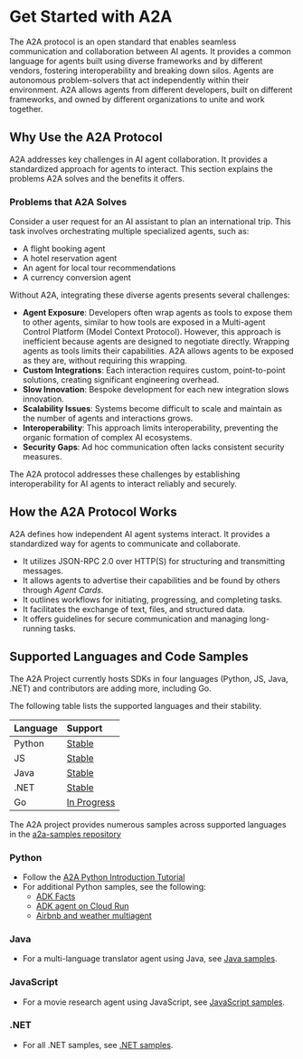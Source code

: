 # Get Started with A2A

The A2A protocol is an open standard that enables seamless communication and
collaboration between AI agents. It provides a common language for agents built
using diverse frameworks and by different vendors, fostering interoperability
and breaking down silos. Agents are autonomous problem-solvers that act
independently within their environment. A2A allows agents from different
developers, built on different frameworks, and owned by different organizations
to unite and work together.

## Why Use the A2A Protocol

A2A addresses key challenges in AI agent collaboration. It provides
a standardized approach for agents to interact. This section explains the
problems A2A solves and the benefits it offers.

### Problems that A2A Solves

Consider a user request for an AI assistant to plan an international trip. This
task involves orchestrating multiple specialized agents, such as:

- A flight booking agent
- A hotel reservation agent
- An agent for local tour recommendations
- A currency conversion agent

Without A2A, integrating these diverse agents presents several challenges:

- **Agent Exposure**: Developers often wrap agents as tools to expose them to
    other agents, similar to how tools are exposed in a Multi-agent Control
    Platform (Model Context Protocol). However, this approach is inefficient because agents are
    designed to negotiate directly. Wrapping agents as tools limits their capabilities.
    A2A allows agents to be exposed as they are, without requiring this wrapping.
- **Custom Integrations**: Each interaction requires custom, point-to-point
    solutions, creating significant engineering overhead.
- **Slow Innovation**: Bespoke development for each new integration slows
    innovation.
- **Scalability Issues**: Systems become difficult to scale and maintain as
    the number of agents and interactions grows.
- **Interoperability**: This approach limits interoperability,
    preventing the organic formation of complex AI ecosystems.
- **Security Gaps**: Ad hoc communication often lacks consistent security
    measures.

The A2A protocol addresses these challenges by establishing interoperability for
AI agents to interact reliably and securely.

## How the A2A Protocol Works

A2A defines how independent AI agent systems interact. It provides
a standardized way for agents to communicate and collaborate.

- It utilizes JSON-RPC 2.0 over HTTP(S) for structuring and transmitting messages.
- It allows agents to advertise their capabilities and be found by others through *Agent Cards*.
- It outlines workflows for initiating, progressing, and completing tasks.
- It facilitates the exchange of text, files, and structured data.
- It offers guidelines for secure communication and managing long-running tasks.

## Supported Languages and Code Samples

The A2A Project currently hosts SDKs in four languages (Python, JS, Java, .NET)
and contributors are adding more, including Go.

The following table lists the supported languages and their stability.

| Language | Support  |
| :------- | :------- |
| Python   | [Stable](https://github.com/a2aproject/a2a-python) |
| JS       | [Stable](https://github.com/a2aproject/a2a-js)   |
| Java     | [Stable](https://github.com/a2aproject/a2a-java)   |
| .NET     | [Stable](https://github.com/a2aproject/a2a-dotnet)   |
| Go       | [In Progress](https://github.com/a2aproject/a2a-go) |

The A2A project provides numerous samples across supported languages in the [a2a-samples repository](https://github.com/a2aproject/a2a-samples)

### Python

- Follow the [A2A Python Introduction Tutorial](./python/1-introduction.md)
- For additional Python samples, see the following:
    - [ADK Facts](https://github.com/a2aproject/a2a-samples/tree/main/samples/python/agents/adk_facts)
    - [ADK agent on Cloud Run](https://github.com/a2aproject/a2a-samples/tree/main/samples/python/agents/adk_cloud_run)
    - [Airbnb and weather multiagent](https://github.com/a2aproject/a2a-samples/tree/main/samples/python/agents/airbnb_planner_multiagent)

### Java

- For a multi-language translator agent using Java, see [Java samples](https://github.com/a2aproject/a2a-samples/tree/main/samples/java).

### JavaScript

- For a movie research agent using JavaScript, see [JavaScript samples](https://github.com/a2aproject/a2a-samples/tree/main/samples/js).

### .NET

- For all .NET samples, see [.NET samples](https://github.com/a2aproject/a2a-dotnet/tree/main/samples).
